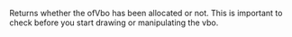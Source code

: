 Returns whether the ofVbo has been allocated or not. This is important to check before you start drawing or manipulating the vbo.
